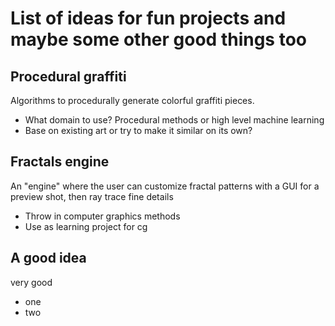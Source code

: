 # List of ideas for fun projects and maybe some other good things too

## Procedural graffiti
Algorithms to procedurally generate colorful graffiti pieces. 
- What domain to use? Procedural methods or high level machine learning
- Base on existing art or try to make it similar on its own?

## Fractals engine
An "engine" where the user can customize fractal patterns with a GUI for a preview shot, then ray trace fine details
- Throw in computer graphics methods
- Use as learning project for cg

## A good idea
very good
- one
- two
